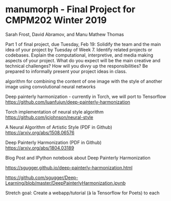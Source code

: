 # manumorph - Final Project for CMPM202 Winter 2019 
Sarah Frost, David Abramov, and Manu Mathew Thomas 

Part 1 of final project, due Tuesday, Feb 19: 
Solidify the team and the main idea of your project by Tuesday of Week 7. Identify related
projects or codebases. Explain the computational, interpretive, and media making aspects of
your project. What do you expect will be the main creative and technical challenges? How will
you divvy up the responsibilities? Be prepared to informally present your project ideas in
class. 


algorithm for combining the content of one image with the style of another image using convolutional neural networks

Deep painterly harmonization - currently in Torch, we will port to Tensorflow
https://github.com/luanfujun/deep-painterly-harmonization


Torch implementation of neural style algorithm
https://github.com/jcjohnson/neural-style



A Neural Algorithm of Artistic Style (PDF in Github)
https://arxiv.org/abs/1508.06576 

Deep Painterly Harmonization (PDF in Github)
https://arxiv.org/abs/1804.03189

Blog Post and IPython notebook about Deep Painterly Harmonization 

https://sgugger.github.io/deep-painterly-harmonization.html

https://github.com/sgugger/Deep-Learning/blob/master/DeepPainterlyHarmonization.ipynb

Stretch goal: 
  Create a webapp/tutorial (à la Tensorflow for Poets) to each  
